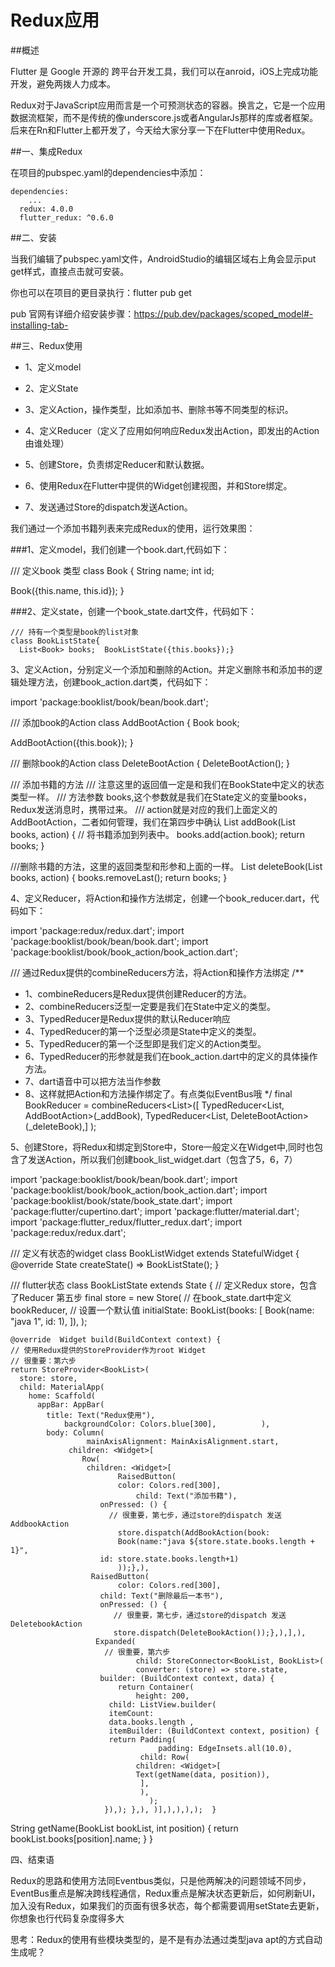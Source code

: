 # Redux应用




##概述

Flutter 是 Google 开源的 跨平台开发工具，我们可以在anroid，iOS上完成功能开发，避免两拨人力成本。

Redux对于JavaScript应用而言是一个可预测状态的容器。换言之，它是一个应用数据流框架，而不是传统的像underscore.js或者AngularJs那样的库或者框架。后来在Rn和Flutter上都开发了，今天给大家分享一下在Flutter中使用Redux。

##一、集成Redux

在项目的pubspec.yaml的dependencies中添加：
```
dependencies:
 	...
  redux: 4.0.0
  flutter_redux: ^0.6.0
```

##二、安装

当我们编辑了pubspec.yaml文件，AndroidStudio的编辑区域右上角会显示put get样式，直接点击就可安装。

你也可以在项目的更目录执行：flutter pub get

pub 官网有详细介绍安装步骤：https://pub.dev/packages/scoped_model#-installing-tab-

##三、Redux使用

- 1、定义model

- 2、定义State

- 3、定义Action，操作类型，比如添加书、删除书等不同类型的标识。

- 4、定义Reducer（定义了应用如何响应Redux发出Action，即发出的Action由谁处理）

- 5、创建Store，负责绑定Reducer和默认数据。

- 6、使用Redux在Flutter中提供的Widget创建视图，并和Store绑定。

- 7、发送通过Store的dispatch发送Action。

我们通过一个添加书籍列表来完成Redux的使用，运行效果图：

###1、定义model，我们创建一个book.dart,代码如下：

/// 定义book 类型
class Book {
  String name;
  int id;

  Book({this.name, this.id});
}

###2、定义state，创建一个book_state.dart文件，代码如下：
```
/// 持有一个类型是book的list对象
class BookListState{
  List<Book> books;  BookListState({this.books});}
```
3、定义Action，分别定义一个添加和删除的Action。并定义删除书和添加书的逻辑处理方法，创建book_action.dart类，代码如下：

import 'package:booklist/book/bean/book.dart';

/// 添加book的Action
class AddBootAction {
  Book book;

  AddBootAction({this.book});
}

/// 删除book的Action
class DeleteBootAction {
  DeleteBootAction();
}

/// 添加书籍的方法
/// 注意这里的返回值一定是和我们在BookState中定义的状态类型一样。
/// 方法参数 books,这个参数就是我们在State定义的变量books，Redux发送消息时，携带过来。
/// action就是对应的我们上面定义的AddBootAction，二者如何管理，我们在第四步中确认
List<Book> addBook(List<Book> books, action) {
  // 将书籍添加到列表中。
  books.add(action.book);
  return books;
}

///删除书籍的方法，这里的返回类型和形参和上面的一样。
List<Book> deleteBook(List<Book> books, action) {
  books.removeLast();
  return books;
}

4、定义Reducer，将Action和操作方法绑定，创建一个book_reducer.dart，代码如下：

import 'package:redux/redux.dart';
import 'package:booklist/book/bean/book.dart';
import 'package:booklist/book/book_action/book_action.dart';

/// 通过Redux提供的combineReducers方法，将Action和操作方法绑定
/**
* 1、combineReducers是Redux提供创建Reducer的方法。
* 2、combineReducers泛型一定要是我们在State中定义的类型。
* 3、TypedReducer是Redux提供的默认Reducer响应
* 4、TypedReducer的第一个泛型必须是State中定义的类型。
* 5、TypedReducer的第一个泛型即是我们定义的Action类型。
* 6、TypedReducer的形参就是我们在book_action.dart中的定义的具体操作方法。
* 7、dart语音中可以把方法当作参数
* 8、这样就把Action和方法操作绑定了。有点类似EventBus哦
*/
final BookReducer = combineReducers<List<Book>>([
  TypedReducer<List<Book>, AddBootAction>(_addBook),
  TypedReducer<List<Book>, DeleteBootAction>(_deleteBook),]
);


5、创建Store，将Redux和绑定到Store中，Store一般定义在Widget中,同时也包含了发送Action，所以我们创建book_list_widget.dart（包含了5，6，7）

import 'package:booklist/book/bean/book.dart';
import 'package:booklist/book/book_action/book_action.dart';
import 'package:booklist/book/state/book_state.dart';
import 'package:flutter/cupertino.dart';
import 'package:flutter/material.dart';
import 'package:flutter_redux/flutter_redux.dart';
import 'package:redux/redux.dart';

/// 定义有状态的widget
class BookListWidget extends StatefulWidget {
  @override
  State<StatefulWidget> createState() => BookListState();
}

/// flutter状态
class BookListState extends State<BookListWidget> {
  // 定义Redux store，包含了Reducer 第五步
  final store = new Store<BookList>(
    // 在book_state.dart中定义
  	bookReducer,
  	// 设置一个默认值
  	initialState: BookList(books: [
      Book(name: "java 1", id: 1),    ]),  );

	@override  Widget build(BuildContext context) {
    // 使用Redux提供的StoreProvider作为root Widget
    // 很重要：第六步
    return StoreProvider<BookList>(
      store: store,
      child: MaterialApp(
        home: Scaffold(
          appBar: AppBar(
            title: Text("Redux使用"),
      			backgroundColor: Colors.blue[300],          ),
            body: Column(
           			 mainAxisAlignment: MainAxisAlignment.start,
              	 children: <Widget>[
             		Row(
              		 children: <Widget>[
                			RaisedButton(
                    		color: Colors.red[300],
              					child: Text("添加书籍"),
                        onPressed: () {
                          // 很重要，第七步，通过store的dispatch 发送AddbookAction
                     		store.dispatch(AddBookAction(book:
                     		Book(name:"java ${store.state.books.length + 1}",
                        id: store.state.books.length+1)
                    		));},),
                      RaisedButton(
                    		color: Colors.red[300],
                        child: Text("删除最后一本书"),
                        onPressed: () {
                           // 很重要，第七步，通过store的dispatch 发送DeletebookAction
                           store.dispatch(DeleteBookAction());},),],),
                       Expanded(
                         // 很重要，第六步
                				child: StoreConnector<BookList, BookList>(
                 				converter: (store) => store.state,
                        builder: (BuildContext context, data) {
                   			return Container(
                     			height: 200,
                          child: ListView.builder(
                          itemCount:
                          data.books.length ,
                          itemBuilder: (BuildContext context, position) {
                          return Padding(
                             		 padding: EdgeInsets.all(10.0),
                                 child: Row(
                                children: <Widget>[
                                Text(getName(data, position)),
                                 ],
                                 ),
                                   );
                         }),); },), )],),),),);  }

  String getName(BookList bookList, int position) {
    return bookList.books[position].name;  }
}

四、结束语

Redux的思路和使用方法同Eventbus类似，只是他两解决的问题领域不同步，EventBus重点是解决跨线程通信，Redux重点是解决状态更新后，如何刷新UI，加入没有Redux，如果我们的页面有很多状态，每个都需要调用setState去更新，你想象也行代码复杂度得多大

思考：Redux的使用有些模块类型的，是不是有办法通过类型java apt的方式自动生成呢？



